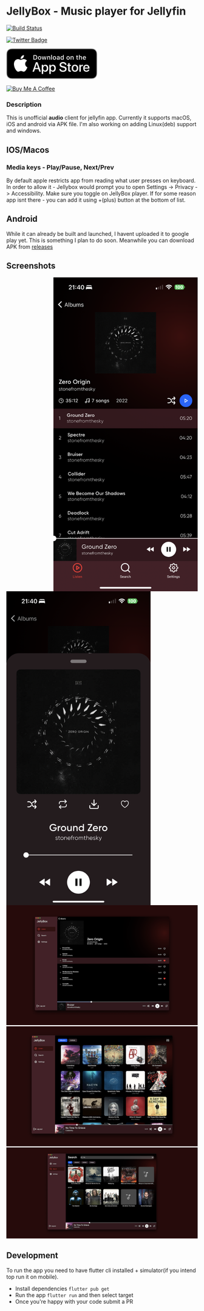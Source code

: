 # JellyBox - Music player for Jellyfin

<a href="https://github.com/avdept/jplayer/actions"><img src="https://github.com/avdept/jplayer/workflows/jellybox/badge.svg" alt="Build Status"></a>

<a href="https://x.com/_avdept">
  <img src="https://img.shields.io/badge/Twitter-blue?style=for-the-badge&logo=twitter&logoColor=white" alt="Twitter Badge"/>
</a>


[![Jellybox on the App Store](./appstore.svg)](https://apps.apple.com/us/app/jellybox-player/id6469732117)

<a href="https://www.buymeacoffee.com/avdept" target="_blank"><img src="https://cdn.buymeacoffee.com/buttons/default-orange.png" alt="Buy Me A Coffee" height="41" width="174"></a>
### Description
This is unofficial **audio** client for jellyfin app. Currently it supports macOS, iOS and android via APK file. I'm also working on adding Linux(deb) support and windows. 

## IOS/Macos

### Media keys - Play/Pause, Next/Prev
By default apple restricts app from reading what user presses on keyboard. In order to allow it - Jellybox would prompt you to open Settings -> Privacy -> Accessibility. Make sure you toggle on JellyBox player. If for some reason app isnt there - you can add it using +(plus) button at the bottom of list.

## Android

While it can already be built and launched, I havent uploaded it to google play yet. This is something I plan to do soon. Meanwhile you can download APK from [releases](https://github.com/avdept/JellyBoxPlayer/releases)

## Screenshots
<img align="right" width="380" src="./docs/4.PNG">
<img align="left" width="380" src="./docs/5.PNG">

<img src="./docs/1.png">
<img src="./docs/2.png">
<img src="./docs/3.png">


## Development

To run the app you need to have flutter cli installed + simulator(if you intend top run it on mobile).

* Install dependencies `flutter pub get`
* Run the app `flutter run` and then select target
* Once you're happy with your code submit a PR
